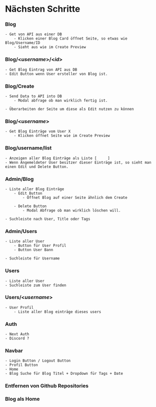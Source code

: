 
# Nächsten Schritte

### Blog
	- Get von API aus einer DB
		- Klicken einer Blog Card öffnet Seite, so etwas wie Blog/Username/ID
		- Sieht aus wie im Create Preview

### Blog/<_username_>/<_id_>
	- Get Blog Eintrag von API aus DB
	- Edit Button wenn User ersteller von Blog ist.

### Blog/Create
	- Send Data to API into DB
		- Modal abfrage ob man wirklich fertig ist.
		
	- Überarbeiten der Seite um diese als Edit nutzen zu können
		
### Blog/<_username_>
	- Get Blog Einträge vom User X
		- Klicken öffnet Seite wie im Create Preview
		
### Blog/username/list
	- Anzeigen aller Blog Einträge als Liste [     ]
	- Wenn Angemeldeter User besitzer dieser Einträge ist, so sieht man einen Edit und Delete Button.
	
### Admin/Blog
	- Liste aller Blog Einträge
		- Edit Button
			- Öffnet Blog auf einer Seite ähnlich dem Create
			
		- Delete Button
			- Modal Abfrage ob man wirklich löschen will.
			
	- Suchleiste nach User, Title oder Tags
	
### Admin/Users
	- Liste aller User
		- Button für User Profil
		- Button User Bann
		
	- Suchleiste für Username

### Users
	- Liste aller User
	- Suchleiste zum User finden
	
### Users/<_username_>
	- User Profil
		- Liste aller Blog einträge dieses users
		
### Auth
	- Next Auth
	- Discord ?
	
### Navbar
	- Login Button / Logout Button
	- Profil Button
	- Home
	- Blog Suche für Blog Titel + Dropdown für Tags + Date
	
### Entfernen von Github Repositories
### Blog als Home